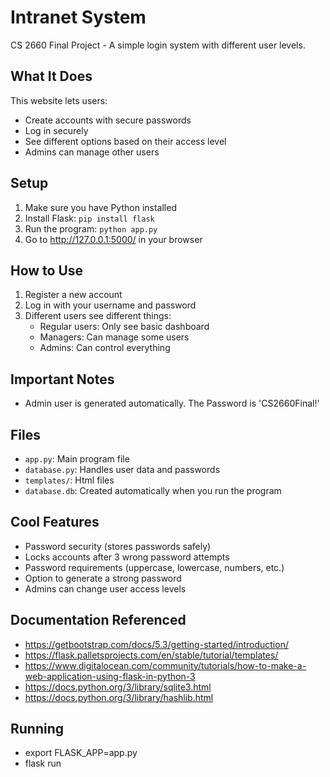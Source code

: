 # Intranet System

CS 2660 Final Project - A simple login system with different user levels.

## What It Does

This website lets users:
- Create accounts with secure passwords
- Log in securely
- See different options based on their access level
- Admins can manage other users

## Setup

1. Make sure you have Python installed
2. Install Flask: `pip install flask`
3. Run the program: `python app.py`
4. Go to http://127.0.0.1:5000/ in your browser

## How to Use
1. Register a new account
2. Log in with your username and password
3. Different users see different things:
   - Regular users: Only see basic dashboard
   - Managers: Can manage some users
   - Admins: Can control everything

## Important Notes
-  Admin user is generated automatically. The Password is 'CS2660Final!'

## Files

- `app.py`: Main program file
- `database.py`: Handles user data and passwords
- `templates/`: Html files
- `database.db`: Created automatically when you run the program

## Cool Features

- Password security (stores passwords safely)
- Locks accounts after 3 wrong password attempts
- Password requirements (uppercase, lowercase, numbers, etc.)
- Option to generate a strong password
- Admins can change user access levels

## Documentation Referenced
- https://getbootstrap.com/docs/5.3/getting-started/introduction/
- https://flask.palletsprojects.com/en/stable/tutorial/templates/
- https://www.digitalocean.com/community/tutorials/how-to-make-a-web-application-using-flask-in-python-3
- https://docs.python.org/3/library/sqlite3.html
- https://docs.python.org/3/library/hashlib.html

## Running  
- export FLASK_APP=app.py
- flask run


